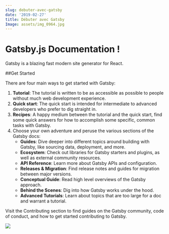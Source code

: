 ```yaml
---
slug: debuter-avec-gatsby
date: '2019-02-27'
title: Débuter avec Gatsby
Image: assets/img_0964.jpg
---
```

# Gatsby.js Documentation !

Gatsby is a blazing fast modern site generator for React.

\##Get Started

There are four main ways to get started with Gatsby:

1. **Tutorial**: The tutorial is written to be as accessible as possible to people without much web development experience.
2. **Quick start**: The quick start is intended for intermediate to advanced developers who prefer to dig straight in.
3. **Recipes**: A happy medium between the tutorial and the quick start, find some quick answers for how to accomplish some specific, common tasks with Gatsby.
4. Choose your own adventure and peruse the various sections of the Gatsby docs:
   * **Guides**: Dive deeper into different topics around building with Gatsby, like sourcing data, deployment, and more.
   * **Ecosystem**: Check out libraries for Gatsby starters and plugins, as well as external community resources.
   * **API Reference**: Learn more about Gatsby APIs and configuration.
   * **Releases & Migration**: Find release notes and guides for migration between major versions.
   * **Conceptual Guide**: Read high level overviews of the Gatsby approach.
   * **Behind the Scenes**: Dig into how Gatsby works under the hood.
   * **Advanced Tutorials**: Learn about topics that are too large for a doc and warrant a tutorial.

Visit the Contributing section to find guides on the Gatsby community, code of conduct, and how to get started contributing to Gatsby.

![](/assets/img_0964.jpg)
